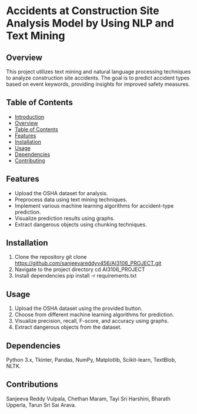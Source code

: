 # Accidents at Construction Site Analysis Model by Using NLP and Text Mining 

## Overview

This project utilizes text mining and natural language processing techniques to analyze construction site accidents. The goal is to predict accident types based on event keywords, providing insights for improved safety measures.

## Table of Contents

- [Introduction](#construction-site-accident-analysis)
- [Overview](#overview)
- [Table of Contents](#table-of-contents)
- [Features](#features)
- [Installation](#installation)
- [Usage](#usage)
- [Dependencies](#dependencies)
- [Contributing](#contributing)
  
## Features

- Upload the OSHA dataset for analysis.
- Preprocess data using text mining techniques.
- Implement various machine learning algorithms for accident-type prediction.
- Visualize prediction results using graphs.
- Extract dangerous objects using chunking techniques.

## Installation

1. Clone the repository
   git clone https://github.com/sanjeevareddyv456/AI3106_PROJECT.git
3. Navigate to the project directory
   cd AI3106_PROJECT
4. Install dependencies
   pip install -r requirements.txt

## Usage

1. Upload the OSHA dataset using the provided button.
2. Choose from different machine learning algorithms for prediction.
3. Visualize precision, recall, F-score, and accuracy using graphs.
4. Extract dangerous objects from the dataset.

## Dependencies
Python 3.x,
Tkinter,
Pandas,
NumPy,
Matplotlib,
Scikit-learn,
TextBlob,
NLTK.

## Contributions
Sanjeeva Reddy Vulpala, 
Chethan Maram, 
Tayi Sri Harshini, 
Bharath Upperla, 
Tarun Sri Sai Arava.

